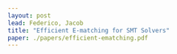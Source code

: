 ```yaml
---
layout: post
lead: Federico, Jacob
title: "Efficient E-matching for SMT Solvers"
paper: ./papers/efficient-ematching.pdf
---
```

